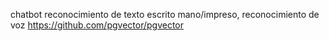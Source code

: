 chatbot
reconocimiento de texto escrito mano/impreso, reconocimiento de voz
https://github.com/pgvector/pgvector

